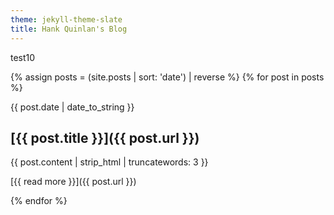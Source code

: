 ```yaml
---
theme: jekyll-theme-slate
title: Hank Quinlan's Blog
---
```

test10

{% assign posts = (site.posts | sort: 'date') | reverse %}
{% for post in posts %}

{{ post.date | date_to_string }}
## [{{ post.title }}]({{ post.url }})

{{ post.content | strip_html | truncatewords: 3 }}

[{{ read more }}]({{ post.url }})


{% endfor %}


